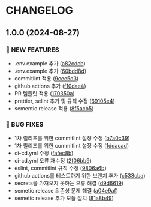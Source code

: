 # CHANGELOG

## 1.0.0 (2024-08-27)

### 🚀 NEW FEATURES

* .env.example 추가 ([a82cdcb](https://github.com/startup-life/vanila-js-frontend/commit/a82cdcb3db2def0611de85dcf7c920fce08337a8))
* .env.example 추가 ([60bdd8d](https://github.com/startup-life/vanila-js-frontend/commit/60bdd8d574bcec7973f5baf88c75a19414acb4be))
* commitlint 적용 ([9cee5d3](https://github.com/startup-life/vanila-js-frontend/commit/9cee5d31d4ffa743568759e3f7f68749c0617c71))
* github actions 추가 ([f10dae4](https://github.com/startup-life/vanila-js-frontend/commit/f10dae459b9c099fcbd547157ef7bc8694128d1c))
* PR 템플릿 적용 ([170350a](https://github.com/startup-life/vanila-js-frontend/commit/170350a4472152eb02758ff90c7beec72b2649c1))
* prettier, selint 추가 및 규칙 수정 ([69105e4](https://github.com/startup-life/vanila-js-frontend/commit/69105e4eeff8a65b3fd06343d8680a867f69a3f5))
* sementic release 적용 ([8f5acb5](https://github.com/startup-life/vanila-js-frontend/commit/8f5acb55bbd18125b48ede97177f9d1735de6f31))

### 🐛 BUG FIXES

* 1차 릴리즈를 위한 commitlint 설정 수정 ([b7a0c39](https://github.com/startup-life/vanila-js-frontend/commit/b7a0c39236f024d22bd3595538db33ada43db9bc))
* 1차 릴리즈를 위한 commitlint 설정 수정 ([1ddacad](https://github.com/startup-life/vanila-js-frontend/commit/1ddacadaba257e94e7deba894b71db4c5d7c22e5))
* ci-cd.yml 수정 ([fafec8b](https://github.com/startup-life/vanila-js-frontend/commit/fafec8b8c3449d9b9c84b7735ad5a4e976e02607))
* ci-cd.yml 오류 재수정 ([2f06bb9](https://github.com/startup-life/vanila-js-frontend/commit/2f06bb9352271b09f5c9459f9d9915d160b4d790))
* eslint, commitlint 규칙 수정 ([9806a6b](https://github.com/startup-life/vanila-js-frontend/commit/9806a6bb83a99e6d92e3883819f85c4196e715d9))
* github actions를 테스트하기 위한 브랜치 추가 ([c533cba](https://github.com/startup-life/vanila-js-frontend/commit/c533cbaac345323cfb89ed6008a3233dc4df4aae))
* secrets을 가져오지 못하는 오류 해결 ([d9d6619](https://github.com/startup-life/vanila-js-frontend/commit/d9d66196461ffdf71832258fd8339e98b12a7f88))
* semetic release 의존성 문제 해결 ([a04e9af](https://github.com/startup-life/vanila-js-frontend/commit/a04e9affed0367975a55d1cec71627391ac9fd73))
* semetic release 추가 모듈 설치 ([81a8b49](https://github.com/startup-life/vanila-js-frontend/commit/81a8b492914e75c8a88c394e062da19a403a8dd8))

